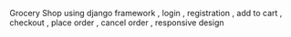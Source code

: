 Grocery Shop using django framework , login , registration , add to cart , checkout , place order , cancel order , responsive design
